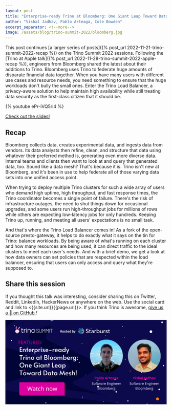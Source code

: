 ```yaml
---
layout: post
title: "Enterprise-ready Trino at Bloomberg: One Giant Leap Toward Data Mesh!"
author: "Vishal Jadhav, Pablo Arteaga, Cole Bowden"
excerpt_separator: <!--more-->
image: /assets/blog/trino-summit-2022/bloomberg.jpg
---
```


This post continues [a larger series of posts]({% post_url
2022-11-21-trino-summit-2022-recap %}) on the Trino Summit 2022 sessions.
Following the [Trino at Apple talk]({% post_url
2022-11-28-trino-summit-2022-apple-recap %}), engineers from Bloomberg shared
the latest about their additions to Trino. Bloomberg uses Trino to federate huge
amounts of disparate financial data together. When you have many users with
different use cases and resource needs, you need something to ensure that the
huge workloads don't bully the small ones. Enter the Trino Load Balancer, a
privacy-aware solution to help maintain high availability while still treating
data security as the first-class citizen that it should be.

<!--more-->

{% youtube ePr-iVQ5ri4 %}

<a class="btn btn-pink btn-md" target="_blank" href="/assets/blog/trino-summit-2022/Trino-at-Bloomberg.pdf">
  Check out the slides!
</a>

## Recap

Bloomberg collects data, creates experimental data, and ingests data from
vendors. Its data analysts then refine, clean, and structure that data using
whatever their preferred method is, generating even more diverse data. Internal
teams and clients then want to look at and query that generated data, too. Sound
like a data mesh? That's because it is. Trino isn't new at Bloomberg, and it's
been in use to help federate all of those varying data sets into one unified
access point.

When trying to deploy multiple Trino clusters for such a wide array of users who
demand high uptime, high throughput, and fast response times, the Trino
coordinator becomes a single point of failure. There's the risk of
infrastructure outages, the need to shut things down for occasional upgrades,
and some users run high-throughput jobs for millions of rows while others are
expecting low-latency jobs for only hundreds. Keeping Trino up, running, and
meeting all users' expectations is no small task.

And that's where the Trino Load Balancer comes in! As a fork of the open-source
presto-gateway, it helps to do exactly what it says on the tin for Trino:
balance workloads. By being aware of what's running on each cluster and how many
resources are being used, it can direct traffic to the ideal clusters to meet
each user's needs. And with a brief demo, we get a look at how data owners
can set policies that are respected within the load balancer, ensuring that
users can only access and query what they're supposed to.

## Share this session

If you thought this talk was interesting, consider sharing this on
Twitter, Reddit, LinkedIn, HackerNews or anywhere on the web. Use the social
card and link to <{{site.url}}{{page.url}}>. If you think Trino is awesome,
[give us a 🌟 on GitHub <i class="fab fa-github"/>](https://github.com/trinodb/trino)!

<img src="/assets/blog/trino-summit-2022/bloomberg-social.png"/>
